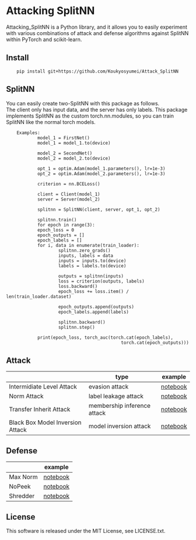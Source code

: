 # Attacking SplitNN

Attacking_SplitNN is a Python library, and it allows you to easily experiment with various combinations of attack and defense algorithms against SplitNN within PyTorch and scikit-learn.

## Install

        pip install git+https://github.com/Koukyosyumei/Attack_SplitNN

## SplitNN

You can easily create two-SplitNN with this package as follows.\
The client only has input data, and the server has only labels.
This package implements SplitNN as the custom torch.nn.modules, so you
can train SplitNN like the normal torch models.



        Examples:
                model_1 = FirstNet()
                model_1 = model_1.to(device)

                model_2 = SecondNet()
                model_2 = model_2.to(device)

                opt_1 = optim.Adam(model_1.parameters(), lr=1e-3)
                opt_2 = optim.Adam(model_2.parameters(), lr=1e-3)

                criterion = nn.BCELoss()

                client = Client(model_1)
                server = Server(model_2)

                splitnn = SplitNN(client, server, opt_1, opt_2)

                splitnn.train()
                for epoch in range(3):
                epoch_loss = 0
                epoch_outputs = []
                epoch_labels = []
                for i, data in enumerate(train_loader):
                        splitnn.zero_grads()
                        inputs, labels = data
                        inputs = inputs.to(device)
                        labels = labels.to(device)

                        outputs = splitnn(inputs)
                        loss = criterion(outputs, labels)
                        loss.backward()
                        epoch_loss += loss.item() / len(train_loader.dataset)

                        epoch_outputs.append(outputs)
                        epoch_labels.append(labels)

                        splitnn.backward()
                        splitnn.step()

                print(epoch_loss, torch_auc(torch.cat(epoch_labels),
                                                torch.cat(epoch_outputs)))

## Attack

|                                  | type                        | example                                                |
| -------------------------------- | --------------------------- | ------------------------------------------------------ |
| Intermidiate Level Attack        | evasion attack              | [notebook](examples/IntermidiateLevelAttack.ipynb)     |
| Norm Attack                      | label leakage attack        | [notebook](examples/Label_Leakage.ipynb)               |
| Transfer Inherit Attack          | membership inference attack | [notebook](examples/Membershio_Inference_Attack.ipynb) |
| Black Box Model Inversion Attack | model inversion attack      | [notebook](examples/Black_Box_Model_Inversion.ipynb)   |


## Defense

|          | example                                  |
| -------- | ---------------------------------------- |
| Max Norm | [notebook](examples/Label_Leakage.ipynb) |
| NoPeek   | [notebook](examples/NoPeekLoss.ipynb)    |
| Shredder | [notebook](examples/Shredder.ipynb)      |

## License

This software is released under the MIT License, see LICENSE.txt.
